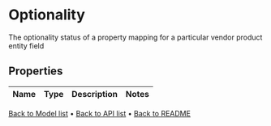 # Optionality

The optionality status of a property mapping for a particular vendor product entity field

## Properties
Name | Type | Description | Notes
------------ | ------------- | ------------- | -------------

[Back to Model list](../README.md#documentation-for-models) &#8226; [Back to API list](../README.md#documentation-for-api-endpoints) &#8226; [Back to README](../README.md)


